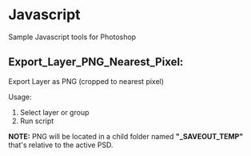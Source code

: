 # Javascript
Sample Javascript tools for Photoshop


## Export_Layer_PNG_Nearest_Pixel:
Export Layer as PNG (cropped to nearest pixel)

Usage: 
  1. Select layer or group
  2. Run script
  
**NOTE:** PNG will be located in a child folder named **"_SAVEOUT_TEMP"** that's relative to the active PSD.
